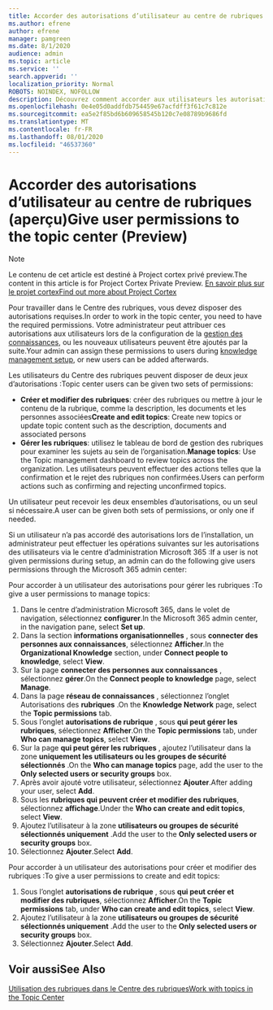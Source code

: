```yaml
---
title: Accorder des autorisations d’utilisateur au centre de rubriques (aperçu)
ms.author: efrene
author: efrene
manager: pamgreen
ms.date: 8/1/2020
audience: admin
ms.topic: article
ms.service: ''
search.appverid: ''
localization_priority: Normal
ROBOTS: NOINDEX, NOFOLLOW
description: Découvrez comment accorder aux utilisateurs les autorisations nécessaires pour effectuer des tâches dans le Centre des rubriques.
ms.openlocfilehash: 0e4e05d0addfdb754459e67acfdff3f61c7c812e
ms.sourcegitcommit: ea5e2f85bd6b609658545b120c7e08789b9686fd
ms.translationtype: MT
ms.contentlocale: fr-FR
ms.lasthandoff: 08/01/2020
ms.locfileid: "46537360"
---
```

# <a name="give-user-permissions-to-the-topic-center-preview"></a><span data-ttu-id="f1e46-103">Accorder des autorisations d’utilisateur au centre de rubriques (aperçu)</span><span class="sxs-lookup"><span data-stu-id="f1e46-103">Give user permissions to the topic center (Preview)</span></span>

> [!Note] 
> <span data-ttu-id="f1e46-104">Le contenu de cet article est destiné à Project cortex privé preview.</span><span class="sxs-lookup"><span data-stu-id="f1e46-104">The content in this article is for Project Cortex Private Preview.</span></span> [<span data-ttu-id="f1e46-105">En savoir plus sur le projet cortex</span><span class="sxs-lookup"><span data-stu-id="f1e46-105">Find out more about Project Cortex</span></span>](https://aka.ms/projectcortex) 

<span data-ttu-id="f1e46-106">Pour travailler dans le Centre des rubriques, vous devez disposer des autorisations requises.</span><span class="sxs-lookup"><span data-stu-id="f1e46-106">In order to work in the topic center, you need to have the required permissions.</span></span> <span data-ttu-id="f1e46-107">Votre administrateur peut attribuer ces autorisations aux utilisateurs lors de la configuration de la [gestion des connaissances](set-up-knowledge-network.md), ou les nouveaux utilisateurs peuvent être ajoutés par la suite.</span><span class="sxs-lookup"><span data-stu-id="f1e46-107">Your admin can assign these permissions to users during [knowledge management setup](set-up-knowledge-network.md), or new users can be added afterwards.</span></span>

<span data-ttu-id="f1e46-108">Les utilisateurs du Centre des rubriques peuvent disposer de deux jeux d’autorisations :</span><span class="sxs-lookup"><span data-stu-id="f1e46-108">Topic center users can be given two sets of permissions:</span></span>

- <span data-ttu-id="f1e46-109">**Créer et modifier des rubriques**: créer des rubriques ou mettre à jour le contenu de la rubrique, comme la description, les documents et les personnes associées</span><span class="sxs-lookup"><span data-stu-id="f1e46-109">**Create and edit topics**: Create new topics or update topic content such as the description, documents and associated persons</span></span>
- <span data-ttu-id="f1e46-110">**Gérer les rubriques**: utilisez le tableau de bord de gestion des rubriques pour examiner les sujets au sein de l’organisation.</span><span class="sxs-lookup"><span data-stu-id="f1e46-110">**Manage topics**: Use the Topic management dashboard to review topics across the organization.</span></span> <span data-ttu-id="f1e46-111">Les utilisateurs peuvent effectuer des actions telles que la confirmation et le rejet des rubriques non confirmées.</span><span class="sxs-lookup"><span data-stu-id="f1e46-111">Users can perform actions such as confirming and rejecting unconfirmed topics.</span></span>

<span data-ttu-id="f1e46-112">Un utilisateur peut recevoir les deux ensembles d’autorisations, ou un seul si nécessaire.</span><span class="sxs-lookup"><span data-stu-id="f1e46-112">A user can be given both sets of permissions, or only one if needed.</span></span> 

<span data-ttu-id="f1e46-113">Si un utilisateur n’a pas accordé des autorisations lors de l’installation, un administrateur peut effectuer les opérations suivantes sur les autorisations des utilisateurs via le centre d’administration Microsoft 365 :</span><span class="sxs-lookup"><span data-stu-id="f1e46-113">If a user is not given permissions during setup, an admin can do the following give users permissions through the Microsoft 365 admin center:</span></span>

<span data-ttu-id="f1e46-114">Pour accorder à un utilisateur des autorisations pour gérer les rubriques :</span><span class="sxs-lookup"><span data-stu-id="f1e46-114">To give a user permissions to manage topics:</span></span>

1. <span data-ttu-id="f1e46-115">Dans le centre d’administration Microsoft 365, dans le volet de navigation, sélectionnez **configurer**.</span><span class="sxs-lookup"><span data-stu-id="f1e46-115">In the Microsoft 365 admin center, in the navigation pane, select **Set up**.</span></span>
2. <span data-ttu-id="f1e46-116">Dans la section **informations organisationnelles** , sous **connecter des personnes aux connaissances**, sélectionnez **Afficher**.</span><span class="sxs-lookup"><span data-stu-id="f1e46-116">In the **Organizational Knowledge** section, under **Connect people to knowledge**, select **View**.</span></span>
3. <span data-ttu-id="f1e46-117">Sur la page **connecter des personnes aux connaissances** , sélectionnez **gérer**.</span><span class="sxs-lookup"><span data-stu-id="f1e46-117">On the **Connect people to knowledge** page, select **Manage**.</span></span>
4. <span data-ttu-id="f1e46-118">Dans la page **réseau de connaissances** , sélectionnez l’onglet Autorisations des **rubriques** .</span><span class="sxs-lookup"><span data-stu-id="f1e46-118">On the **Knowledge Network** page, select the **Topic permissions** tab.</span></span>
5. <span data-ttu-id="f1e46-119">Sous l’onglet **autorisations de rubrique** , sous **qui peut gérer les rubriques**, sélectionnez **Afficher**.</span><span class="sxs-lookup"><span data-stu-id="f1e46-119">On the **Topic permissions** tab, under **Who can manage topics**, select **View**.</span></span>
6.  <span data-ttu-id="f1e46-120">Sur la page **qui peut gérer les rubriques** , ajoutez l’utilisateur dans la zone **uniquement les utilisateurs ou les groupes de sécurité sélectionnés** .</span><span class="sxs-lookup"><span data-stu-id="f1e46-120">On the **Who can manage topics** page, add the user to the **Only selected users or security groups** box.</span></span>
7. <span data-ttu-id="f1e46-121">Après avoir ajouté votre utilisateur, sélectionnez **Ajouter**.</span><span class="sxs-lookup"><span data-stu-id="f1e46-121">After adding your user, select **Add**.</span></span>
3. <span data-ttu-id="f1e46-122">Sous les **rubriques qui peuvent créer et modifier des rubriques**, sélectionnez **affichage**.</span><span class="sxs-lookup"><span data-stu-id="f1e46-122">Under the **Who can create and edit topics**, select **View**.</span></span>
4. <span data-ttu-id="f1e46-123">Ajoutez l’utilisateur à la zone **utilisateurs ou groupes de sécurité sélectionnés uniquement** .</span><span class="sxs-lookup"><span data-stu-id="f1e46-123">Add the user to the **Only selected users or security groups** box.</span></span>
5. <span data-ttu-id="f1e46-124">Sélectionnez **Ajouter**.</span><span class="sxs-lookup"><span data-stu-id="f1e46-124">Select **Add**.</span></span>

<span data-ttu-id="f1e46-125">Pour accorder à un utilisateur des autorisations pour créer et modifier des rubriques :</span><span class="sxs-lookup"><span data-stu-id="f1e46-125">To give a user permissions to create and edit topics:</span></span>

1. <span data-ttu-id="f1e46-126">Sous l’onglet **autorisations de rubrique** , sous **qui peut créer et modifier des rubriques**, sélectionnez **Afficher**.</span><span class="sxs-lookup"><span data-stu-id="f1e46-126">On the **Topic permissions** tab, under **Who can create and edit topics**, select **View**.</span></span>
2. <span data-ttu-id="f1e46-127">Ajoutez l’utilisateur à la zone **utilisateurs ou groupes de sécurité sélectionnés uniquement** .</span><span class="sxs-lookup"><span data-stu-id="f1e46-127">Add the user to the **Only selected users or security groups** box.</span></span>
3. <span data-ttu-id="f1e46-128">Sélectionnez **Ajouter**.</span><span class="sxs-lookup"><span data-stu-id="f1e46-128">Select **Add**.</span></span>



## <a name="see-also"></a><span data-ttu-id="f1e46-129">Voir aussi</span><span class="sxs-lookup"><span data-stu-id="f1e46-129">See Also</span></span>
  
[<span data-ttu-id="f1e46-130">Utilisation des rubriques dans le Centre des rubriques</span><span class="sxs-lookup"><span data-stu-id="f1e46-130">Work with topics in the Topic Center</span></span>](work-with-topics.md)



